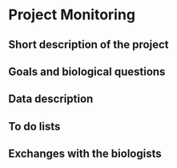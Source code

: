# Project Monitoring

## Short description of the project

## Goals and biological questions

## Data description

## To do lists

## Exchanges with the biologists